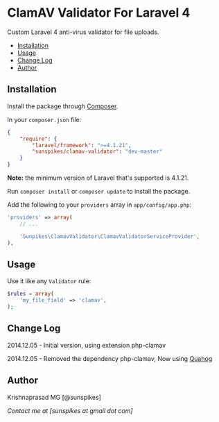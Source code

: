 # ClamAV Validator For Laravel 4

Custom Laravel 4 anti-virus validator for file uploads.

* [Installation](#installation)
* [Usage](#usage)
* [Change Log](#changelog)
* [Author](#author)

<a name="installation"></a>
## Installation

Install the package through [Composer](http://getcomposer.org).

In your `composer.json` file:

```json
{
	"require": {
		"laravel/framework": ">=4.1.21",
		"sunspikes/clamav-validator": "dev-master"
	}
}
```

**Note:** the minimum version of Laravel that's supported is 4.1.21. 

Run `composer install` or `composer update` to install the package.

Add the following to your `providers` array in `app/config/app.php`:

```php
'providers' => array(
	// ...

	'Sunpikes\ClamavValidator\ClamavValidatorServiceProvider',
),
```


<a name="usage"></a>
## Usage

Use it like any `Validator` rule:

```php
$rules = array(
	'my_file_field' => 'clamav',
);
```


<a name="changelog"></a>
## Change Log

2014.12.05 - Initial version, using extension php-clamav

2014.12.05 - Removed the dependency php-clamav, Now using [Quahog](https://github.com/jonjomckay/quahog)

<a name="author"></a>
## Author

Krishnaprasad MG [@sunspikes]

_Contact me at [sunspikes at gmail dot com]_
